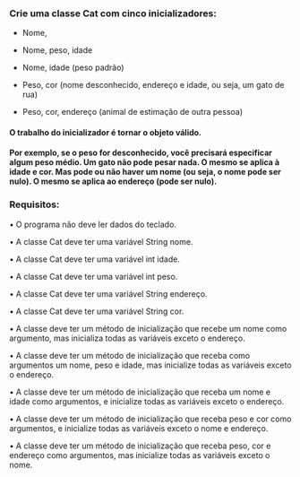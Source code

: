 ### Crie uma classe Cat com cinco inicializadores: 
- Nome, 

- Nome, peso, idade

- Nome, idade (peso padrão) 

- Peso, cor (nome desconhecido, endereço e idade, ou seja, um gato de rua) 

- Peso, cor, endereço (animal de estimação de outra pessoa)

 #### O trabalho do inicializador é tornar o objeto válido.
 #### Por exemplo, se o peso for desconhecido, você precisará especificar algum peso médio. Um gato não pode pesar nada. O mesmo se aplica à idade e cor. Mas pode ou não haver um nome (ou seja, o nome pode ser nulo). O mesmo se aplica ao endereço (pode ser nulo).

### Requisitos:

• O programa não deve ler dados do teclado.

• A classe Cat deve ter uma variável String nome.

• A classe Cat deve ter uma variável int idade.

• A classe Cat deve ter uma variável int peso.

• A classe Cat deve ter uma variável String endereço.

• A classe Cat deve ter uma variável String cor.

• A classe deve ter um método de inicialização que recebe um nome como argumento, mas inicializa todas as variáveis exceto o endereço.

• A classe deve ter um método de inicialização que receba como argumentos um nome, peso e idade, mas inicialize todas as variáveis exceto o endereço.

• A classe deve ter um método de inicialização que receba um nome e idade como argumentos, e inicialize todas as variáveis exceto o endereço.

• A classe deve ter um método de inicialização que receba peso e cor como argumentos, e inicialize todas as variáveis exceto o nome e endereço.

• A classe deve ter um método de inicialização que receba peso, cor e endereço como argumentos, mas inicialize todas as variáveis exceto o nome.